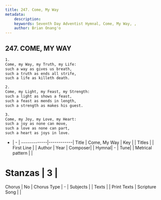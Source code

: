```yaml
---
title: 247. Come, My Way
metadata:
    description: 
    keywords: Seventh Day Adventist Hymnal, Come, My Way, , 
    author: Brian Onang'o
---
```



## 247. COME, MY WAY

```txt
1.
Come, my Way, my Truth, my Life:
such a way as gives us breath,
such a truth as ends all strife,
such a life as killeth death.

2.
Come, my Light, my Feast, my Strength:
such a light as shows a feast,
such a feast as mends in length,
such a strength as makes his guest.

3.
Come, my Joy, my Love, my Heart:
such a joy as none can move,
such a love as none can part,
such a heart as joys in love.
```

- |   -  |
-------------|------------|
Title | Come, My Way |
Key |  |
Titles |  |
First Line |  |
Author | 
Year | 
Composer|  |
Hymnal|  - |
Tune|  |
Metrical pattern | |
# Stanzas | 3 |
Chorus | No |
Chorus Type | - |
Subjects |  |
Texts |  |
Print Texts | 
Scripture Song |  |
  
